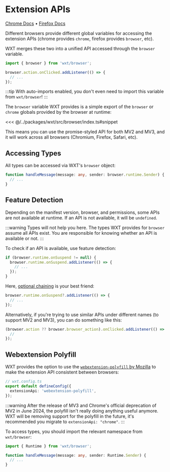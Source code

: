 # Extension APIs

[Chrome Docs](https://developer.chrome.com/docs/extensions/reference/api) • [Firefox Docs](https://developer.mozilla.org/en-US/docs/Mozilla/Add-ons/WebExtensions/Browser_support_for_JavaScript_APIs)

Different browsers provide different global variables for accessing the extension APIs (chrome provides `chrome`, firefox provides `browser`, etc).

WXT merges these two into a unified API accessed through the `browser` variable.

```ts
import { browser } from 'wxt/browser';

browser.action.onClicked.addListener(() => {
  // ...
});
```

:::tip
With auto-imports enabled, you don't even need to import this variable from `wxt/browser`!
:::

The `browser` variable WXT provides is a simple export of the `browser` or `chrome` globals provided by the browser at runtime:

<<< @/../packages/wxt/src/browser/index.ts#snippet

This means you can use the promise-styled API for both MV2 and MV3, and it will work across all browsers (Chromium, Firefox, Safari, etc).

## Accessing Types

All types can be accessed via WXT's `browser` object:

```ts
function handleMessage(message: any, sender: browser.runtime.Sender) {
  // ...
}
```

## Feature Detection

Depending on the manifest version, browser, and permissions, some APIs are not available at runtime. If an API is not available, it will be `undefined`.

:::warning
Types will not help you here. The types WXT provides for `browser` assume all APIs exist. You are responsible for knowing whether an API is available or not.
:::

To check if an API is available, use feature detection:

```ts
if (browser.runtime.onSuspend != null) {
  browser.runtime.onSuspend.addListener(() => {
    // ...
  });
}
```

Here, [optional chaining](https://developer.mozilla.org/en-US/docs/Web/JavaScript/Reference/Operators/Optional_chaining) is your best friend:

```ts
browser.runtime.onSuspend?.addListener(() => {
  // ...
});
```

Alternatively, if you're trying to use similar APIs under different names (to support MV2 and MV3), you can do something like this:

```ts
(browser.action ?? browser.browser_action).onClicked.addListener(() => {
  //
});
```

## Webextension Polyfill

WXT provides the option to use the [`webextension-polyfill` by Mozilla](https://www.npmjs.com/package/webextension-polyfill) to make the extension API consistent between browsers:

```ts
// wxt.config.ts
export default defineConfig({
  extensionApi: 'webextension-polyfill',
});
```

:::warning
After the release of MV3 and Chrome's official deprecation of MV2 in June 2024, the polyfill isn't really doing anything useful anymore. WXT will be removing support for the polyfill in the future, it's recommended you migrate to `extensionApi: "chrome"`.
:::

To access types, you should import the relevant namespace from `wxt/browser`:

```ts
import { Runtime } from 'wxt/browser';

function handleMessage(message: any, sender: Runtime.Sender) {
  // ...
}
```
